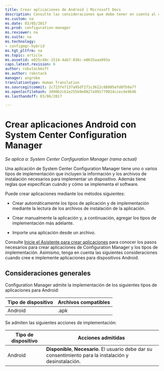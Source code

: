 ```yaml
---
title: Crear aplicaciones de Android | Microsoft Docs
description: Consulte las consideraciones que debe tener en cuenta al crear e implementar aplicaciones para dispositivos Android.
ms.custom: na
ms.date: 03/05/2017
ms.prod: configuration-manager
ms.reviewer: na
ms.suite: na
ms.technology:
- configmgr-hybrid
ms.tgt_pltfrm: na
ms.topic: article
ms.assetid: e025c48c-1514-4ab7-836c-e0635aaa993a
caps.latest.revision: 6
author: robstackmsft
ms.author: robstack
manager: angrobe
translationtype: Human Translation
ms.sourcegitcommit: 2c723fe7137a95df271c3612c88805efd8fb9a77
ms.openlocfilehash: 3d90b2cb1e255b9e8827a991779024ccecde9646
ms.lasthandoff: 03/06/2017

---
```

# <a name="create-android-applications-with-system-center-configuration-manager"></a>Crear aplicaciones Android con System Center Configuration Manager

*Se aplica a: System Center Configuration Manager (rama actual)*

Una aplicación de System Center Configuration Manager tiene uno o varios tipos de implementación que incluyen la información y los archivos de instalación necesarios para implementar un dispositivo. Además tiene reglas que especifican cuándo y cómo se implementa el software.  

 Puede crear aplicaciones mediante los métodos siguientes:  

-   Crear automáticamente los tipos de aplicación y de implementación mediante la lectura de los archivos de instalación de la aplicación.  

-   Crear manualmente la aplicación y, a continuación, agregar los tipos de implementación más adelante.  

-   Importe una aplicación desde un archivo.  

Consulte [Inicie el Asistente para crear aplicaciones](../../apps/deploy-use/create-applications.md#start-the-create-application-wizard) para conocer los pasos necesarios para crear aplicaciones de Configuration Manager y los tipos de implementación. Asimismo, tenga en cuenta las siguientes consideraciones cuando cree e implemente aplicaciones para dispositivos Android.  

## <a name="general-considerations"></a>Consideraciones generales

Configuration Manager admite la implementación de los siguientes tipos de aplicaciones para Android:

|Tipo de dispositivo|Archivos compatibles|
|-|-|
|Android|.apk|

Se admiten las siguientes acciones de implementación:

|Tipo de dispositivo|Acciones admitidas|
|-|-|
|Android|**Disponible**, **Necesario**. El usuario debe dar su consentimiento para la instalación y desinstalación.

